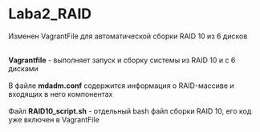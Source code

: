 # Laba2_RAID
Изменен VagrantFile для автоматической сборки RAID 10 из 6 дисков

<br><b>Vagrantfile</b> - выполняет запуск и сборку системы из RAID 10 и с 6 дисками</br>
<br>В файле <b>mdadm.conf</b> содержится информация о RAID-массиве и входящих в него компонентах</br>
<br>Файл <b>RAID10_script.sh</b> - отдельный bash файл сборки RAID 10, его код уже включен в VagrantFile</br> 
